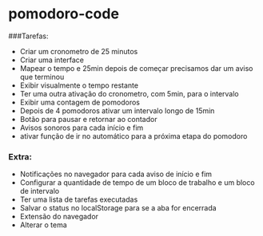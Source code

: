 # pomodoro-code

###Tarefas:

- Criar um cronometro de 25 minutos
- Criar uma interface
- Mapear o tempo e 25min depois de começar precisamos dar um aviso que terminou
- Exibir visualmente o tempo restante
- Ter uma outra ativação do cronometro, com 5min, para o intervalo
- Exibir uma contagem de pomodoros
- Depois de 4 pomodoros ativar um intervalo longo de 15min
- Botão para pausar e retornar ao contador
- Avisos sonoros para cada início e fim
- ativar função de ir no automático para a próxima etapa do pomodoro


### Extra:

- Notificações no navegador para cada aviso de início e fim
- Configurar a quantidade de tempo de um bloco de trabalho e um bloco de intervalo
- Ter uma lista de tarefas executadas
- Salvar o status no localStorage para se a aba for encerrada
- Extensão do navegador
- Alterar o tema
